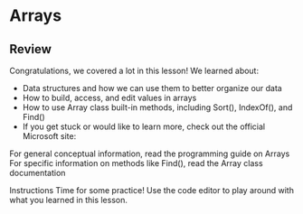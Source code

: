 # Arrays

## Review

Congratulations, we covered a lot in this lesson! We learned about:

- Data structures and how we can use them to better organize our data
- How to build, access, and edit values in arrays
- How to use Array class built-in methods, including Sort(), IndexOf(), and Find()
- If you get stuck or would like to learn more, check out the official Microsoft site:

For general conceptual information, read the programming guide on Arrays
For specific information on methods like Find(), read the Array class documentation

Instructions
Time for some practice! Use the code editor to play around with what you learned in this lesson.